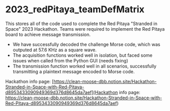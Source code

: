 # 2023_redPitaya_teamDefMatrix

This stores all of the code used to complete the Red Pitaya "Stranded in Space" 2023 Hackathon. Teams were required to implement the Red Pitaya board to achieve message transmission. 

 - We have successfully decoded the challenge Morse code, which was outputed at 57.6 KHz as a square wave.
 - The acquisition functions worked well in isolation, but faced some issues when called from the Python GUI (needs fixing)
 - The transmission function worked well in all scenarios, successfully transmitting a plaintext message encoded to Morse code.

Hackathon info page: [https://clean-moose-dbb.notion.site/Hackathon-Stranded-in-Space-with-Red-Pitaya-d8953433090949369d376d8645da7aef](Hackathon info page: https://clean-moose-dbb.notion.site/Hackathon-Stranded-in-Space-with-Red-Pitaya-d8953433090949369d376d8645da7aef)
